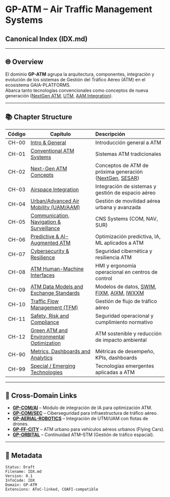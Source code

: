 # GP-ATM – Air Traffic Management Systems
## Canonical Index (IDX.md)

---

## 🌐 Overview

El dominio **GP-ATM** agrupa la arquitectura, componentes, integración y evolución de los sistemas de Gestión del Tráfico Aéreo (ATM) en el ecosistema GAIA-PLATFORMS.  
Abarca tanto tecnologías convencionales como conceptos de nueva generación ([NextGen ATM](https://www.faa.gov/nextgen), [UTM](https://www.nasa.gov/utm), [AAM Integration](https://nari.arc.nasa.gov/aam)).

---

## 📚 Chapter Structure

| Código | Capítulo                                | Descripción |
|:------:|-----------------------------------------|:------------|
| CH-00  | [Intro & General](./CH-00/README.md)    | Introducción general a ATM |
| CH-01  | [Conventional ATM Systems](./CH-01/README.md) | Sistemas ATM tradicionales |
| CH-02  | [Next-Gen ATM Concepts](./CH-02/README.md) | Conceptos de ATM de próxima generación ([NextGen](https://www.faa.gov/nextgen), [SESAR](https://www.sesarju.eu)) |
| CH-03  | [Airspace Integration](./CH-03/README.md) | Integración de sistemas y gestión de espacio aéreo |
| CH-04  | [Urban/Advanced Air Mobility (UAM/AAM)](./CH-04/README.md) | Gestión de movilidad aérea urbana y avanzada |
| CH-05  | [Communication, Navigation & Surveillance](./CH-05/README.md) | CNS Systems (COM, NAV, SUR) |
| CH-06  | [Predictive & AI-Augmented ATM](./CH-06/README.md) | Optimización predictiva, IA, ML aplicados a ATM |
| CH-07  | [Cybersecurity & Resilience](./CH-07/README.md) | Seguridad cibernética y resiliencia ATM |
| CH-08  | [ATM Human-Machine Interfaces](./CH-08/README.md) | HMI y ergonomía operacional en centros de control |
| CH-09  | [ATM Data Models and Exchange Standards](./CH-09/README.md) | Modelos de datos, [SWIM](https://www.faa.gov/nextgen/swim), [FIXM](https://www.fixm.aero), [AIXM](https://www.aixm.aero), [IWXXM](https://www.wmo.int/pages/prog/www/WIS/wiswiki/IWXXM.html) |
| CH-10  | [Traffic Flow Management (TFM)](./CH-10/README.md) | Gestión de flujo de tráfico aéreo |
| CH-11  | [Safety, Risk and Compliance](./CH-11/README.md) | Seguridad operacional y cumplimiento normativo |
| CH-12  | [Green ATM and Environmental Optimization](./CH-12/README.md) | ATM sostenible y reducción de impacto ambiental |
| CH-90  | [Metrics, Dashboards and Analytics](./CH-90/README.md) | Métricas de desempeño, KPIs, dashboards |
| CH-99  | [Special / Emerging Technologies](./CH-99/README.md) | Tecnologías emergentes aplicadas a ATM |

---

## 🔗 Cross-Domain Links

- **[GP-COM/AI](../GP-COM/AI/README.md)** – Módulo de integración de IA para optimización ATM.
- **[GP-COM/SEC](../GP-COM/SEC/README.md)** – Ciberseguridad para infraestructura de tráfico aéreo.
- **[GP-AERIAL-ROBOTICS](../GP-AERIAL-ROBOTICS/README.md)** – Integración de UTM/UAM con flotas de drones.
- **[GP-FF-CITY](../GP-FF-CITY/README.md)** – ATM urbano para vehículos aéreos urbanos (Flying Cars).
- **[GP-ORBITAL](../GP-ORBITAL/README.md)** – Continuidad ATM–STM (Gestión de tráfico espacial).

---

## 📄 Metadata

```plaintext
Status: Draft
Filename: IDX.md
Version: 0.1
InfoCode: IDX
Domain: GP-ATM
Extensions: AToC-linked, COAFI-compatible
